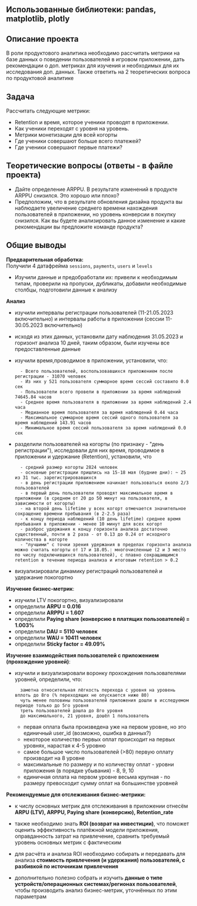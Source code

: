## Использованные библиотеки: pandas, matplotlib, plotly

## Описание проекта
В роли продуктового аналитика необходимо рассчитать метрики на базе данных о поведении пользователей в игровом приложении, дать рекомендации о доп. метриках для изучения и необходимых для их исследования доп. данных.
Также ответить на 2 теоретических вопроса по продуктовой аналитике

## Задача
Рассчитать следующие метрики:

- Retention и время, которое ученики проводят в приложении.
- Как ученики переходят с уровня на уровень.
- Метрики монетизации для всей когорты
- Где ученики совершают больше всего платежей?
- Где ученики совершают первые платежи?

## Теоретические вопросы (ответы - в файле проекта)
- Дайте определение ARPPU. В результате изменений в продукте ARPPU снизился. Это хорошо или плохо?
- Предположим, что в результате обновления дизайна продукта вы наблюдаете увеличение среднего времени нахождения пользователей в приложении, но уровень конверсии в покупку снизился. Как вы будете анализировать данное изменение и какие рекомендации вы предложите команде продукта?
  
## Общие выводы

**Предварительная обработка:**\
Получили 4 датафрейма `sessions`, `payments`, `users` и `levels`
- Изучили данные и предобработали их: привели к необходимым типам, проверили на пропуски, дубликаты, добавили необходимые столбцы, подготовили данные к анализу

**Анализ**
- изучили интервалы регистрации пользователей (11-21.05.2023 включительно) и интервалы работы в приложении (сессии 11-30.05.2023 включительно)
- исходя из этих данных, установили дату наблюдения 31.05.2023 и горизонт анализа 10 дней, таким образом, были изучены все предоставленные данные
- изучили время,проводимое в приложении, установили, что:

        - Всего пользователей, воспользовавшихся приложением после регистрации - 31070 человек
        - Из них у 521 пользователя суммарное время сессий составило 0.0 сек
        - Пользователи всего провели в приложении за время наблюдений 74645.84 часов
        - Среднее время пользователя в приложении за время наблюдений 2.4 часа
        - Медианное время пользователя за время наблюдений 0.44 часа
        - Максимальное суммарное время сессий одного пользователя за время наблюдений 143.91 часов
        - Минимальное время сессий пользователя за время наблюдений 0.0 сек
        
- разделили пользователей на когорты (по признаку - "день регистрации"), исследовали для них время, проводимое в приложении и удержание (Retention), установили, что 

        - средний размер когорты 2824 человек
        - основные регистрации пришлись на 15-18 мая (будние дни): ~ 25 из 31 тыс. зарегистрировавшихся
        - в день регистрации приложением начинает пользоваться около 2/3 пользователей
        - в первый день пользователи проводят максимальное время в приложении (в среднем от 20 до 50 минут на пользователя, в зависимости от когорты)
        - на второй день lifetime у всех когорт отмечается значительное сокращение времени пребывания (в 2-2.5 раза)
        - к концу периода наблюдений (10 день lifetime) среднее время пребывания в приложении - менее 10 минут для всех когорт
        - разброс удержания к концу горизонта анализа достаточно существенный, почти в 2 раза - от 0.13 до 0.24 от исходного количества в когорте
        - "лучшими" с точки зрения удержания в пределах горизонта анализа можно считать когорты от 17 и 18.05.: многочисленные (2 и 3 место по числу подключившихся пользователей), с плавно сокращающимся retention в течение периода анализа и итоговым retention > 0.2        
- визуализировали динамику регистраций пользователей и удержание покогортно

**Изучение бизнес-метрик**:
- изучили LTV покогортно, визуализировали
- определили **ARPU = 0.016**
- определили **ARPPU = 1.607**
- определили **Paying share (конверсию в платящих пользователей) = 1.003%**
- определили **DAU = 5110 человек**
- определили **WAU = 10411 человек**
- определили **Sticky factor = 49.09%**

**Изучение взаимодействия пользователей с приложением (прохождение уровней)**:
- изучили и визуализировали воронку прохождения пользователями уровней, определили, что:

        заметна относительная лёгкость перехода с уровня на уровень вплоть до 8го (% переходящих не опускается ниже 80)
        чуть менее половины пользователей приложения дошли в исследуемом периоде только до 5го уровня
        треть пользователей дошла до 8го уровня
        до максимального, 21 уровня, дошёл 1 пользователь
        
    - первая оплата была произведена уже на первом уровне, но это единичный user_id (возможно, ошибка в данных?)
    - некоторое количество первых оплат происходит на первых уровнях, нарастая к 4-5 уровню
    - самое большое число пользователей (>80) первую оплату производит на 8 уровне
    - максимальные по размеру и по количеству оплат - уровни приложения (в порядке убывания) - 8, 9, 10
    - единичная оплата на первом уровне весьма крупная - по размеру превосходит сумму оплат на большинстве уровней
    
**Рекомендуемые для отслеживания бизнес-метрики:**
- к числу основных метрик для отслеживания в приложении отнесём **ARPU (LTV), ARPPU, Paying share (конверсию), Retention_rate**

- также необходимо знать **ROI (возврат на инвестиции)**, что поможет оценить эффективность платёжной модели приложения, оправданность затрат на привлечение, сравнить требуемый уровень основных метрик с фактическим
- для расчёта и анализа ROI необходимо собирать и передавать для анализа **стоимость привлечения (и удержания) пользователей, с разбивкой по источникам привлечения**

- дополнительно полезно собрать и изучить **данные о типе устройств/операционных системах/регионах пользователей**, чтобы производить анализ бизнес-метрик, уточнённых по этим параметрам


